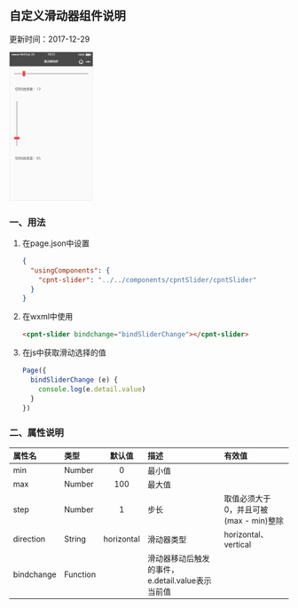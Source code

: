 ## 自定义滑动器组件说明
更新时间：2017-12-29

<img src="./images/wxapp-components-slider.png" width="30%">

### 一、用法
1. 在page.json中设置
    ```json
    {
      "usingComponents": {
        "cpnt-slider": "../../components/cpntSlider/cpntSlider"
      }
    }
    ```

2. 在wxml中使用
    ```html
    <cpnt-slider bindchange="bindSliderChange"></cpnt-slider>
    ```

3. 在js中获取滑动选择的值
    ```javascript
    Page({
      bindSliderChange (e) {
        console.log(e.detail.value)
      }
    })
    ```

### 二、属性说明
| 属性名       | 类型     |默认值      |描述                                        |有效值      |
|:----------- |:-------- |:---------:|:------------------------------------------ |:--------- |
| min         | Number   |0          |最小值                                       |           |
| max         | Number   |100        |最大值                                       |           |
| step        | Number   |1          |步长                                         | 取值必须大于 0，并且可被(max - min)整除    |
| direction   | String   |horizontal |滑动器类型                                    | horizontal、vertical    |
| bindchange  | Function |           |滑动器移动后触发的事件，e.detail.value表示当前值 |          |
